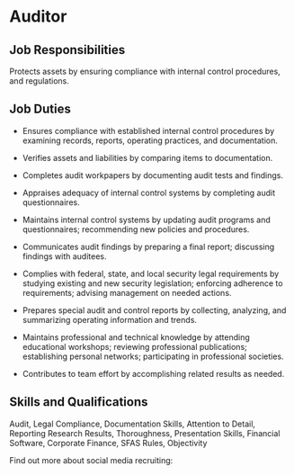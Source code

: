 # Auditor

## Job Responsibilities

Protects assets by ensuring compliance with internal control procedures, and regulations.

## Job Duties

* Ensures compliance with established internal control procedures by examining records, reports, operating practices, and documentation.

* Verifies assets and liabilities by comparing items to documentation.

* Completes audit workpapers by documenting audit tests and findings.

* Appraises adequacy of internal control systems by completing audit questionnaires.

* Maintains internal control systems by updating audit programs and questionnaires; recommending new policies and procedures.

* Communicates audit findings by preparing a final report; discussing findings with auditees.

* Complies with federal, state, and local security legal requirements by studying existing and new security legislation; enforcing adherence to requirements; advising management on needed actions.

* Prepares special audit and control reports by collecting, analyzing, and summarizing operating information and trends.

* Maintains professional and technical knowledge by attending educational workshops; reviewing professional publications; establishing personal networks; participating in professional societies.

* Contributes to team effort by accomplishing related results as needed.

## Skills and Qualifications

Audit, Legal Compliance, Documentation Skills, Attention to Detail, Reporting Research Results, Thoroughness, Presentation Skills, Financial Software, Corporate Finance, SFAS Rules, Objectivity

Find out more about social media recruiting:
